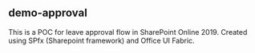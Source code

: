 ## demo-approval

This is a POC for leave approval flow in SharePoint Online 2019. Created using SPfx (Sharepoint framework) and Office UI Fabric.

